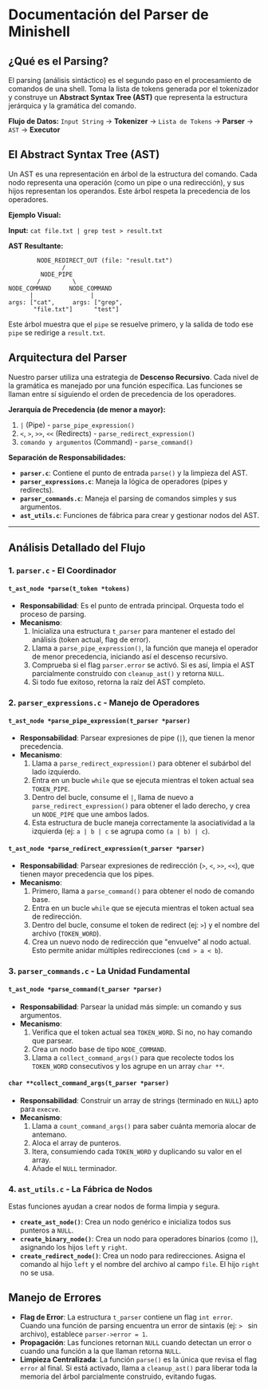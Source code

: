 # Documentación del Parser de Minishell

## ¿Qué es el Parsing?
El parsing (análisis sintáctico) es el segundo paso en el procesamiento de comandos de una shell. Toma la lista de tokens generada por el tokenizador y construye un **Abstract Syntax Tree (AST)** que representa la estructura jerárquica y la gramática del comando.

**Flujo de Datos:**
`Input String` → **Tokenizer** → `Lista de Tokens` → **Parser** → `AST` → **Executor**

## El Abstract Syntax Tree (AST)
Un AST es una representación en árbol de la estructura del comando. Cada nodo representa una operación (como un pipe o una redirección), y sus hijos representan los operandos. Este árbol respeta la precedencia de los operadores.

**Ejemplo Visual:**

**Input:** `cat file.txt | grep test > result.txt`

**AST Resultante:**
```
        NODE_REDIRECT_OUT (file: "result.txt")
               /
         NODE_PIPE
        /         \
NODE_COMMAND     NODE_COMMAND
      |                |
args: ["cat",     args: ["grep",
       "file.txt"]      "test"]
```
Este árbol muestra que el `pipe` se resuelve primero, y la salida de todo ese `pipe` se redirige a `result.txt`.

## Arquitectura del Parser
Nuestro parser utiliza una estrategia de **Descenso Recursivo**. Cada nivel de la gramática es manejado por una función específica. Las funciones se llaman entre sí siguiendo el orden de precedencia de los operadores.

**Jerarquía de Precedencia (de menor a mayor):**
1.  `|` (Pipe) - `parse_pipe_expression()`
2.  `<`, `>`, `>>`, `<<` (Redirects) - `parse_redirect_expression()`
3.  `comando y argumentos` (Command) - `parse_command()`

**Separación de Responsabilidades:**
- **`parser.c`**: Contiene el punto de entrada `parse()` y la limpieza del AST.
- **`parser_expressions.c`**: Maneja la lógica de operadores (pipes y redirects).
- **`parser_commands.c`**: Maneja el parsing de comandos simples y sus argumentos.
- **`ast_utils.c`**: Funciones de fábrica para crear y gestionar nodos del AST.

---

## Análisis Detallado del Flujo

### 1. `parser.c` - El Coordinador

#### `t_ast_node *parse(t_token *tokens)`
- **Responsabilidad**: Es el punto de entrada principal. Orquesta todo el proceso de parsing.
- **Mecanismo**:
  1.  Inicializa una estructura `t_parser` para mantener el estado del análisis (token actual, flag de error).
  2.  Llama a `parse_pipe_expression()`, la función que maneja el operador de menor precedencia, iniciando así el descenso recursivo.
  3.  Comprueba si el flag `parser.error` se activó. Si es así, limpia el AST parcialmente construido con `cleanup_ast()` y retorna `NULL`.
  4.  Si todo fue exitoso, retorna la raíz del AST completo.

### 2. `parser_expressions.c` - Manejo de Operadores

#### `t_ast_node *parse_pipe_expression(t_parser *parser)`
- **Responsabilidad**: Parsear expresiones de pipe (`|`), que tienen la menor precedencia.
- **Mecanismo**:
  1.  Llama a `parse_redirect_expression()` para obtener el subárbol del lado izquierdo.
  2.  Entra en un bucle `while` que se ejecuta mientras el token actual sea `TOKEN_PIPE`.
  3.  Dentro del bucle, consume el `|`, llama de nuevo a `parse_redirect_expression()` para obtener el lado derecho, y crea un `NODE_PIPE` que une ambos lados.
  4.  Esta estructura de bucle maneja correctamente la asociatividad a la izquierda (ej: `a | b | c` se agrupa como `(a | b) | c`).

#### `t_ast_node *parse_redirect_expression(t_parser *parser)`
- **Responsabilidad**: Parsear expresiones de redirección (`>`, `<`, `>>`, `<<`), que tienen mayor precedencia que los pipes.
- **Mecanismo**:
  1.  Primero, llama a `parse_command()` para obtener el nodo de comando base.
  2.  Entra en un bucle `while` que se ejecuta mientras el token actual sea de redirección.
  3.  Dentro del bucle, consume el token de redirect (ej: `>`) y el nombre del archivo (`TOKEN_WORD`).
  4.  Crea un nuevo nodo de redirección que "envuelve" al nodo actual. Esto permite anidar múltiples redirecciones (`cmd > a < b`).

### 3. `parser_commands.c` - La Unidad Fundamental

#### `t_ast_node *parse_command(t_parser *parser)`
- **Responsabilidad**: Parsear la unidad más simple: un comando y sus argumentos.
- **Mecanismo**:
  1.  Verifica que el token actual sea `TOKEN_WORD`. Si no, no hay comando que parsear.
  2.  Crea un nodo base de tipo `NODE_COMMAND`.
  3.  Llama a `collect_command_args()` para que recolecte todos los `TOKEN_WORD` consecutivos y los agrupe en un array `char **`.

#### `char **collect_command_args(t_parser *parser)`
- **Responsabilidad**: Construir un array de strings (terminado en `NULL`) apto para `execve`.
- **Mecanismo**:
  1.  Llama a `count_command_args()` para saber cuánta memoria alocar de antemano.
  2.  Aloca el array de punteros.
  3.  Itera, consumiendo cada `TOKEN_WORD` y duplicando su valor en el array.
  4.  Añade el `NULL` terminador.

### 4. `ast_utils.c` - La Fábrica de Nodos

Estas funciones ayudan a crear nodos de forma limpia y segura.
- **`create_ast_node()`**: Crea un nodo genérico e inicializa todos sus punteros a `NULL`.
- **`create_binary_node()`**: Crea un nodo para operadores binarios (como `|`), asignando los hijos `left` y `right`.
- **`create_redirect_node()`**: Crea un nodo para redirecciones. Asigna el comando al hijo `left` y el nombre del archivo al campo `file`. El hijo `right` no se usa.

## Manejo de Errores
- **Flag de Error**: La estructura `t_parser` contiene un flag `int error`. Cuando una función de parsing encuentra un error de sintaxis (ej: `> ` sin archivo), establece `parser->error = 1`.
- **Propagación**: Las funciones retornan `NULL` cuando detectan un error o cuando una función a la que llaman retorna `NULL`.
- **Limpieza Centralizada**: La función `parse()` es la única que revisa el flag `error` al final. Si está activado, llama a `cleanup_ast()` para liberar toda la memoria del árbol parcialmente construido, evitando fugas.
```
